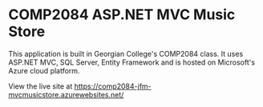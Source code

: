 <h1>COMP2084 ASP.NET MVC Music Store</h1>

<p>This application is built in Georgian College's COMP2084 class. It uses ASP.NET MVC, SQL Server, Entity Framework and is hosted on Microsoft's Azure cloud platform.</p>

<p>View the live site at <a href="https://comp2084-jfm-mvcmusicstore.azurewebsites.net/">https://comp2084-jfm-mvcmusicstore.azurewebsites.net/</a></p>